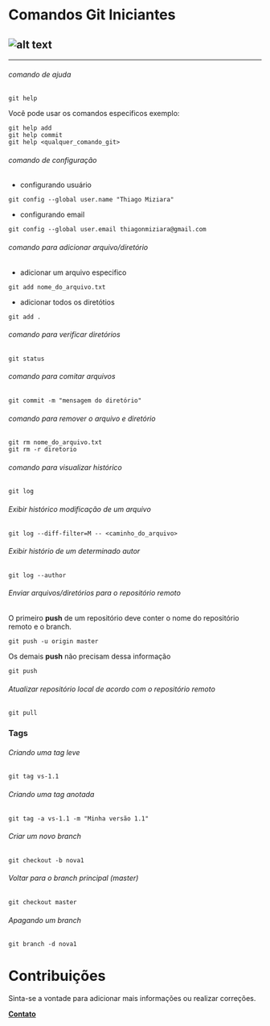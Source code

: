 # **Comandos Git Iniciantes** 
![alt text](https://www.hostinger.com.br/tutoriais/wp-content/uploads/sites/12/2017/04/comandos-basicos-git-1280x720.png)
---------------------------------
______________________________
###### comando de ajuda
```git help```
   
   Você pode usar os comandos especificos exemplo:

   ```
   git help add
   git help commit
   git help <qualquer_comando_git>
   ```

###### comando de configuração

* configurando usuário

`git config --global user.name "Thiago Miziara"`

* configurando email

`git config --global user.email thiagonmiziara@gmail.com`

###### comando para adicionar arquivo/diretório

* adicionar um arquivo especifico

`git add nome_do_arquivo.txt`

* adicionar todos os diretótios

`git add .`

###### comando para verificar diretórios

`git status`

###### comando para comitar arquivos

`git commit -m "mensagem do diretório"`

###### comando para remover o arquivo e diretório

```
git rm nome_do_arquivo.txt
git rm -r diretorio
```

###### comando para visualizar histórico

`git log`


###### Exibir histórico modificação de um arquivo

	git log --diff-filter=M -- <caminho_do_arquivo>


###### Exibir histório de um determinado autor

	git log --author

###### Enviar arquivos/diretórios para o repositório remoto

O primeiro **push** de um repositório deve conter o nome do repositório remoto e o branch.

	git push -u origin master
	
Os demais **push** não precisam dessa informação

	git push
	

###### Atualizar repositório local de acordo com o repositório remoto

	git pull

### Tags

###### Criando uma tag leve

	git tag vs-1.1

###### Criando uma tag anotada

	git tag -a vs-1.1 -m "Minha versão 1.1"

###### Criar um novo branch 

	git checkout -b nova1
	
###### Voltar para o branch principal (master)

	git checkout master

 ###### Apagando um branch

	git branch -d nova1

# Contribuições

Sinta-se a vontade para adicionar mais informações ou realizar correções. 

[**Contato**](https://www.linkedin.com/in/thiago-miziara-92a85b6a/)

